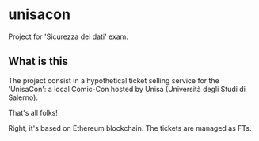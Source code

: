 # unisacon
Project for 'Sicurezza dei dati' exam.

## What is this
The project consist in a hypothetical ticket selling service for the 'UnisaCon': a local Comic-Con hosted by Unisa (Università degli Studi di Salerno).

That's all folks!

Right, it's based on Ethereum blockchain.
The tickets are managed as FTs.